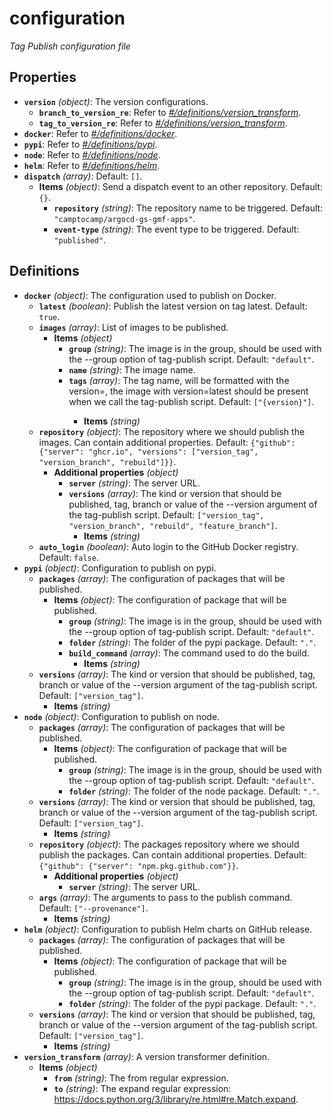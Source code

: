 # configuration

_Tag Publish configuration file_

## Properties

- **`version`** _(object)_: The version configurations.
  - **`branch_to_version_re`**: Refer to _[#/definitions/version_transform](#definitions/version_transform)_.
  - **`tag_to_version_re`**: Refer to _[#/definitions/version_transform](#definitions/version_transform)_.
- **`docker`**: Refer to _[#/definitions/docker](#definitions/docker)_.
- **`pypi`**: Refer to _[#/definitions/pypi](#definitions/pypi)_.
- **`node`**: Refer to _[#/definitions/node](#definitions/node)_.
- **`helm`**: Refer to _[#/definitions/helm](#definitions/helm)_.
- **`dispatch`** _(array)_: Default: `[]`.
  - **Items** _(object)_: Send a dispatch event to an other repository. Default: `{}`.
    - **`repository`** _(string)_: The repository name to be triggered. Default: `"camptocamp/argocd-gs-gmf-apps"`.
    - **`event-type`** _(string)_: The event type to be triggered. Default: `"published"`.

## Definitions

- <a id="definitions/docker"></a>**`docker`** _(object)_: The configuration used to publish on Docker.
  - **`latest`** _(boolean)_: Publish the latest version on tag latest. Default: `true`.
  - **`images`** _(array)_: List of images to be published.
    - **Items** _(object)_
      - **`group`** _(string)_: The image is in the group, should be used with the --group option of tag-publish script. Default: `"default"`.
      - **`name`** _(string)_: The image name.
      - **`tags`** _(array)_: The tag name, will be formatted with the version=<the version>, the image with version=latest should be present when we call the tag-publish script. Default: `["{version}"]`.
        - **Items** _(string)_
  - **`repository`** _(object)_: The repository where we should publish the images. Can contain additional properties. Default: `{"github": {"server": "ghcr.io", "versions": ["version_tag", "version_branch", "rebuild"]}}`.
    - **Additional properties** _(object)_
      - **`server`** _(string)_: The server URL.
      - **`versions`** _(array)_: The kind or version that should be published, tag, branch or value of the --version argument of the tag-publish script. Default: `["version_tag", "version_branch", "rebuild", "feature_branch"]`.
        - **Items** _(string)_
  - **`auto_login`** _(boolean)_: Auto login to the GitHub Docker registry. Default: `false`.
- <a id="definitions/pypi"></a>**`pypi`** _(object)_: Configuration to publish on pypi.
  - **`packages`** _(array)_: The configuration of packages that will be published.
    - **Items** _(object)_: The configuration of package that will be published.
      - **`group`** _(string)_: The image is in the group, should be used with the --group option of tag-publish script. Default: `"default"`.
      - **`folder`** _(string)_: The folder of the pypi package. Default: `"."`.
      - **`build_command`** _(array)_: The command used to do the build.
        - **Items** _(string)_
  - **`versions`** _(array)_: The kind or version that should be published, tag, branch or value of the --version argument of the tag-publish script. Default: `["version_tag"]`.
    - **Items** _(string)_
- <a id="definitions/node"></a>**`node`** _(object)_: Configuration to publish on node.
  - **`packages`** _(array)_: The configuration of packages that will be published.
    - **Items** _(object)_: The configuration of package that will be published.
      - **`group`** _(string)_: The image is in the group, should be used with the --group option of tag-publish script. Default: `"default"`.
      - **`folder`** _(string)_: The folder of the node package. Default: `"."`.
  - **`versions`** _(array)_: The kind or version that should be published, tag, branch or value of the --version argument of the tag-publish script. Default: `["version_tag"]`.
    - **Items** _(string)_
  - **`repository`** _(object)_: The packages repository where we should publish the packages. Can contain additional properties. Default: `{"github": {"server": "npm.pkg.github.com"}}`.
    - **Additional properties** _(object)_
      - **`server`** _(string)_: The server URL.
  - **`args`** _(array)_: The arguments to pass to the publish command. Default: `["--provenance"]`.
    - **Items** _(string)_
- <a id="definitions/helm"></a>**`helm`** _(object)_: Configuration to publish Helm charts on GitHub release.
  - **`packages`** _(array)_: The configuration of packages that will be published.
    - **Items** _(object)_: The configuration of package that will be published.
      - **`group`** _(string)_: The image is in the group, should be used with the --group option of tag-publish script. Default: `"default"`.
      - **`folder`** _(string)_: The folder of the pypi package. Default: `"."`.
  - **`versions`** _(array)_: The kind or version that should be published, tag, branch or value of the --version argument of the tag-publish script. Default: `["version_tag"]`.
    - **Items** _(string)_
- <a id="definitions/version_transform"></a>**`version_transform`** _(array)_: A version transformer definition.
  - **Items** _(object)_
    - **`from`** _(string)_: The from regular expression.
    - **`to`** _(string)_: The expand regular expression: https://docs.python.org/3/library/re.html#re.Match.expand.
